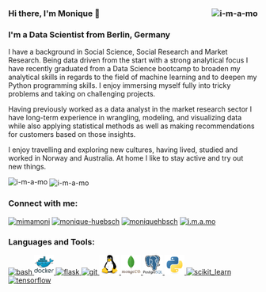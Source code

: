 <h3 align= "left">Hi there, I'm Monique 👋 
<span style="float:right;"> <img src="https://komarev.com/ghpvc/?username=i-m-a-mo&label=Profile%20views&color=0e75b6&style=flat" alt="i-m-a-mo" /> </span></h3>
<h3 align= "left"> I'm a Data Scientist from Berlin, Germany</h3>
<p align= "left"> I have a background in Social Science, Social Research and Market Research. Being data driven from the start with a strong analytical focus I have recently graduated from a Data Science bootcamp to broaden my analytical skills in regards to the field of machine learning and to deepen my Python programming skills. I enjoy immersing myself fully into tricky problems and taking on challenging projects.

Having previously worked as a data analyst in the market research sector I have long-term experience in wrangling, modeling, and visualizing data while also applying statistical methods as well as making recommendations for customers based on those insights.

I enjoy travelling and exploring new cultures, having lived, studied and worked in Norway and Australia. At home I like to stay active and try out new things.</p>

<p><img align="left" src="https://github-readme-stats.vercel.app/api/top-langs?username=i-m-a-mo&show_icons=true&locale=en&layout=compact" alt="i-m-a-mo" /></p>

<p>&nbsp;<img align="center" src="https://github-readme-stats.vercel.app/api?username=i-m-a-mo&show_icons=true&locale=en" alt="i-m-a-mo" /></p>




<h3 align="left">Connect with me:</h3>
<p align="left">
<a href="https://twitter.com/mimamoni" target="blank"><img align="center" src="https://raw.githubusercontent.com/rahuldkjain/github-profile-readme-generator/master/src/images/icons/Social/twitter.svg" alt="mimamoni" height="30" width="40" /></a>
<a href="https://linkedin.com/in/monique-huebsch" target="blank"><img align="center" src="https://raw.githubusercontent.com/rahuldkjain/github-profile-readme-generator/master/src/images/icons/Social/linked-in-alt.svg" alt="monique-huebsch" height="30" width="40" /></a>
<a href="https://kaggle.com/moniquehbsch" target="blank"><img align="center" src="https://raw.githubusercontent.com/rahuldkjain/github-profile-readme-generator/master/src/images/icons/Social/kaggle.svg" alt="moniquehbsch" height="30" width="40" /></a> 
  <a href="https://instagram.com/i.m.a.mo" target="blank"><img align="center" src="https://raw.githubusercontent.com/rahuldkjain/github-profile-readme-generator/master/src/images/icons/Social/instagram.svg" alt="i.m.a.mo" height="30" width="40" /></a>
</p>

<h3 align="left">Languages and Tools:</h3>
<p align="left"> 
<a href="https://www.gnu.org/software/bash/" target="_blank"> <img src="https://www.vectorlogo.zone/logos/gnu_bash/gnu_bash-icon.svg" alt="bash" width="40" height="40"/> </a> 
<a href="https://www.docker.com/" target="_blank"> <img src="https://raw.githubusercontent.com/devicons/devicon/master/icons/docker/docker-original-wordmark.svg" alt="docker" width="40" height="40"/> </a> 
<a href="https://flask.palletsprojects.com/" target="_blank"> <img src="https://www.vectorlogo.zone/logos/pocoo_flask/pocoo_flask-icon.svg" alt="flask" width="40" height="40"/> </a> 
<a href="https://git-scm.com/" target="_blank"> <img src="https://www.vectorlogo.zone/logos/git-scm/git-scm-icon.svg" alt="git" width="40" height="40"/> </a> <a href="https://www.linux.org/" target="_blank"> <img src="https://raw.githubusercontent.com/devicons/devicon/master/icons/linux/linux-original.svg" alt="linux" width="40" height="40"/> </a> 
<a href="https://www.mongodb.com/" target="_blank"> <img src="https://raw.githubusercontent.com/devicons/devicon/master/icons/mongodb/mongodb-original-wordmark.svg" alt="mongodb" width="40" height="40"/> </a> 
<a href="https://www.postgresql.org" target="_blank"> <img src="https://raw.githubusercontent.com/devicons/devicon/master/icons/postgresql/postgresql-original-wordmark.svg" alt="postgresql" width="40" height="40"/> </a> 
<a href="https://www.python.org" target="_blank"> <img src="https://raw.githubusercontent.com/devicons/devicon/master/icons/python/python-original.svg" alt="python" width="40" height="40"/> </a> 
<a href="https://scikit-learn.org/" target="_blank"> <img src="https://upload.wikimedia.org/wikipedia/commons/0/05/Scikit_learn_logo_small.svg" alt="scikit_learn" width="40" height="40"/> </a> 
<a href="https://www.tensorflow.org" target="_blank"> <img src="https://www.vectorlogo.zone/logos/tensorflow/tensorflow-icon.svg" alt="tensorflow" width="40" height="40"/> </a> </p>




<!--
- 🔭 I’m currently working on ...
- 🌱 I’m currently learning ...
- 👯 I’m looking to collaborate on ...
- 🤔 I’m looking for help with ...
- 💬 Ask me about ...
- 📫 How to reach me: ...
- 😄 Pronouns: she/her
- ⚡ Fun fact: ...
-->

<!--
FOR LATER MAYBE
**i-m-a-mo/i-m-a-mo** is a ✨ _special_ ✨ repository because its `README.md` (this file) appears on your GitHub profile.

Here are some ideas to get you started:

- 🔭 I’m currently working on ...
- 🌱 I’m currently learning ...
- 👯 I’m looking to collaborate on ...
- 🤔 I’m looking for help with ...
- 💬 Ask me about ...
- 📫 How to reach me: ...
- 😄 Pronouns: ...
- ⚡ Fun fact: ...
-->
